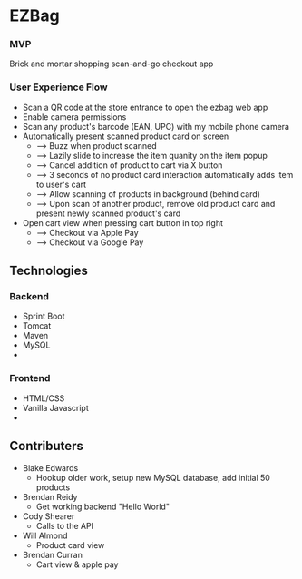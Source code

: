 # EZBag
### MVP 
Brick and mortar shopping scan-and-go checkout app

### User Experience Flow
- Scan a QR code at the store entrance to open the ezbag web app
- Enable camera permissions
- Scan any product's barcode (EAN, UPC) with my mobile phone camera
- Automatically present scanned product card on screen
  - --> Buzz when product scanned 
  - --> Lazily slide to increase the item quanity on the item popup
  - --> Cancel addition of product to cart via X button
  - --> 3 seconds of no product card interaction automatically adds item to user's cart
  - --> Allow scanning of products in background (behind card)
  - --> Upon scan of another product, remove old product card and present newly scanned product's card
- Open cart view when pressing cart button in top right
  - --> Checkout via Apple Pay
  - --> Checkout via Google Pay
  
## Technologies
### Backend
- Sprint Boot
- Tomcat
- Maven
- MySQL
- 

### Frontend
- HTML/CSS
- Vanilla Javascript
-

## Contributers
- Blake Edwards
  - Hookup older work, setup new MySQL database, add initial 50 products
- Brendan Reidy
  - Get working backend "Hello World"
- Cody Shearer
  - Calls to the API
- Will Almond
  - Product card view
- Brendan Curran
  - Cart view & apple pay


















